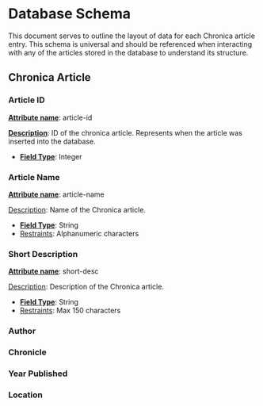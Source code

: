 # Database Schema

This document serves to outline the layout of data for each Chronica article entry. This schema is universal and should be referenced when interacting with any of the articles stored in the database to understand its structure.

## Chronica Article

### Article ID

**<u>Attribute name</u>**: article-id

**<u>Description</u>**: ID of the chronica article. Represents when the article was inserted into the database.

* <u>**Field Type**</u>: Integer

### Article Name

<u>**Attribute name**</u>: article-name

<u>Description</u>: Name of the Chronica article.

* <u>**Field Type**</u>: String
* <u>Restraints</u>: Alphanumeric characters

### Short Description

<u>**Attribute name**</u>: short-desc

<u>Description</u>: Description of the Chronica article.

* <u>**Field Type**</u>: String
* <u>Restraints</u>: Max 150 characters

### Author

### Chronicle

### Year Published

### Location


